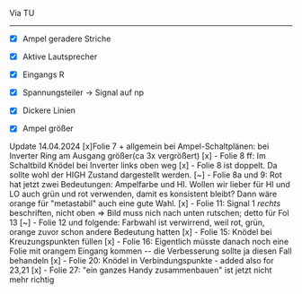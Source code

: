 
Via TU 

-----

- [x] Ampel geradere Striche 
- [x] Aktive Lautsprecher
- [x] Eingangs R
- [x] Spannungsteiler -> Signal auf np
- [x] Dickere Linien
- [x] Ampel größer


Update 14.04.2024
[x]Folie 7 + allgemein bei Ampel-Schaltplänen: bei Inverter Ring am Ausgang größer(ca 3x vergrößert)
[x] - Folie 8 ff: Im Schaltbild Knödel bei Inverter links oben weg
[x] - Folie 8 ist doppelt. Da sollte wohl der HIGH Zustand dargestellt werden.
[~] - Folie 8a und 9: Rot hat jetzt zwei Bedeutungen: Ampelfarbe und HI. Wollen wir lieber für HI und LO auch grün und rot verwenden, damit es konsistent bleibt? Dann wäre orange für "metastabil" auch eine gute Wahl.
[x] - Folie 11: Signal 1 *rechts* beschriften, nicht oben => Bild muss nich nach unten rutschen; detto für Fol 13
[~] - Folie 12 und folgende: Farbwahl ist verwirrend, weil rot, grün, orange zuvor schon andere Bedeutung hatten
[x] - Folie 15: Knödel bei Kreuzungspunkten füllen
[x] - Folie 16: Eigentlich müsste danach noch eine Folie mit orangem Eingang kommen -- die Verbesserung sollte ja diesen Fall behandeln
[x] - Folie 20: Knödel in Verbindungspunkte
	- added also for 23,21
[x] - Folie 27: "ein ganzes Handy zusammenbauen" ist jetzt nicht mehr richtig


